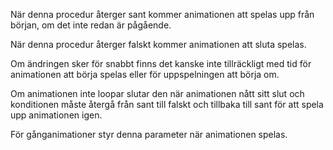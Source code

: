 När denna procedur återger sant kommer animationen att spelas upp från början, om det inte redan är pågående.

När denna procedur återger falskt kommer animationen att sluta spelas.

Om ändringen sker för snabbt finns det kanske inte tillräckligt med tid för animationen att börja spelas eller för uppspelningen att börja om.

Om animationen inte loopar slutar den när animationen nått sitt slut och konditionen måste återgå från sant till falskt och tillbaka till sant för att spela upp animationen igen.

För gånganimationer styr denna parameter när animationen spelas.
